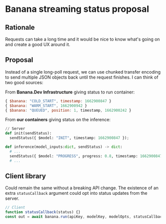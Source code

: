 # Banana streaming status proposal

## Rationale

Requests can take a long time and it would be nice to know what's going on and create a good UX around it.

## Proposal

Instead of a single long-poll request, we can use chunked transfer encoding to send multiple JSON objects back until the request finishes. I can think of two good sources:

From **Banana.Dev Infrastructure** giving status to run container:

```js
{ $banana: "COLD_START", timestamp: 1662900847 }
{ $banana: "WARM_START", 1662900942 }
{ $banana: "QUEUED", position: 1, timestamp, 1662900242 }
```

From **our containers** giving status on the inference:

```python
// Server
def init(sendStatus):
  sendStatus({ $model: "INIT", timestamp: 1662900847 });

def inference(model_inputs:dict, sendStatus) -> dict:
  # ...
  sendStatus({ $model: "PROGRESS", progress: 0.8, timestamp: 1662900847 })
  # ...
```

## Client library

Could remain the same without a breaking API change. The existence of an extra `statusCallback` argument could opt into status updates from the server.

```js
// Client
function statusCallback(status) {}
const out = await banana.run(apiKey, modelKey, modelOpts, statusCallback);
```
